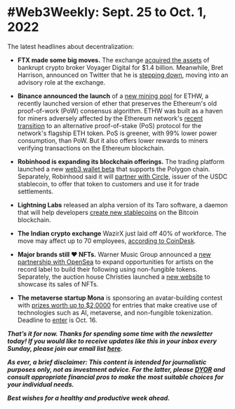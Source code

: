 # #Web3Weekly: Sept. 25 to Oct. 1, 2022

<!--

Insert for syndication on third-party platforms:

*Re-sharing below the latest edition of #Web3Weekly, my regular newsletter about decentralization. This installment covers TKTKTKT to TKTKTKTKT. If you would like to get #Web3Weekly in your inbox every Sunday, please subscribe [here](https://w3w.news).*

-->


The latest headlines about decentralization:

- **FTX made some big moves.** The exchange [acquired the assets](https://www.prnewswire.com/news-releases/voyager-completes-successful-auction-and-announces-agreement-for-ftx-to-acquire-its-assets-301633679.html) of bankrupt crypto broker Voyager Digital for $1.4 billion. Meanwhile, Bret Harrison, announced on Twitter that he is [stepping down](https://decrypt.co/110642/ftx-us-president-brett-harrison-stepping-down-shifting-to-advisory-role), moving into an advisory role at the exchange.  

- **Binance announced the launch** of a [new mining pool](https://www.coindesk.com/business/2022/09/29/binance-starts-ethereum-proof-of-work-mining-pool-initially-with-no-fee/) for ETHW, a recently launched version of ether that preserves the Ethereum's old proof-of-work (PoW) consensus algorithm. ETHW was built as a haven for miners adversely affected by the Ethereum network's [recent transition](https://www.forbes.com/sites/lawrencewintermeyer/2022/09/22/the-ethereum-merge-is-over-now-what/) to an alternative proof-of-stake (PoS) protocol for the network's flagship ETH token. PoS is greener, with 99% lower power consumption, than PoW. But it also offers lower rewards to miners verifying transactions on the Ethereum blockchain.

- **Robinhood is expanding its blockchain offerings.** The trading platform launched a new [web3 wallet beta](https://cointelegraph.com/news/robinhood-web3-wallet-enters-beta-taps-polygon-as-first-blockchain) that supports the Polygon chain. Separately, Robinhood said it will [partner with Circle](https://www.msn.com/en-gb/money/other/robinhood-partners-with-usd-coin-issuer-to-bring-first-stablecoin/ar-AA12mtfY), issuer of the USDC stablecoin, to offer that token to customers and use it for trade settlements.

- **Lightning Labs** released an alpha version of its Taro software, a daemon that will help developers [create new stablecoins](https://www.coindesk.com/tech/2022/09/28/lightning-labs-releases-software-to-allow-bitcoin-developers-to-mint-and-transfer-assets-on-the-blockchain/) on the Bitcoin blockchain.  

- **The Indian crypto exchange** WazirX just laid off 40% of workforce. The move may affect up to 70 employees, [according to CoinDesk](https://www.coindesk.com/business/2022/10/01/indian-crypto-exchange-wazirx-lays-off-40-of-its-employees-sources/).

- **Major brands still ❤️ NFTs.** Warner Music Group announced a [new partnership with OpenSea](https://www.wmg.com/news/warner-music-group-and-opensea-join-forces-to-expand-web3-opportunities-for-artists) to expand opportunities for artists on the record label to build their following using non-fungible tokens. Separately, the auction house Christies launched a [new website](https://nft.christies.com/?cid=EM_SM_O_TW_Inc_DPT____________) to showcase its sales of NFTs.

- **The metaverse startup Mona** is sponsoring an avatar-building contest with [prizes worth up to $2,0000](https://monaverse.com/buildathons/asset-challenge/vrm-avatars) for entries that make creative use of technologies such as AI, metaverse, and non-fungible tokenization. Deadline to [enter](https://monaverse.com/buildathons/asset-challenge/vrm-avatars/register) is Oct. 16.


_**That’s it for now. Thanks for spending some time with the newsletter today! If you would like to receive updates like this in your inbox every Sunday, please join our email list [here](https://w3w.news).**_ <!-- Be sure to delete that last line for copy going out to existing email subscribers, of course. -->

_**As ever, a brief disclaimer: This content is intended for journalistic purposes only, not as investment advice. For the latter, please [DYOR](https://www.google.com/search?q=DYOR&sxsrf=ALiCzsbQdCxZ0zVRVuYN5L2c-89lO7I5cw%3A1663013827193&source=hp&ei=w5MfY5f5BrylptQPrba9uAo&iflsig=AJiK0e8AAAAAYx-h08-1Cfk2JUZBncAoNuCZfyyt_eDY&ved=0ahUKEwjX5q-jiZD6AhW8kokEHS1bD6cQ4dUDCAk&uact=5&oq=DYOR&gs_lcp=Cgdnd3Mtd2l6EAMyCAgAEIAEELEDMgsIABCABBCxAxCLAzIICAAQgAQQiwMyCAgAEIAEEIsDMggIABCABBCLAzIICAAQgAQQiwMyCggAEIAEEAoQiwMyBQgAEIAEMgUIABCABDIFCAAQgAQ6BAgjECc6CAguELEDEIMBOhEILhCABBCxAxCDARDHARDRAzoLCAAQgAQQsQMQgwE6CAgAELEDEIMBOgsILhCABBCxAxCDAToECAAQA1AAWLEEYJkGaABwAHgBgAHaAYgB2wOSAQUyLjEuMZgBAKABAbgBAQ&sclient=gws-wiz) and consult appropriate financial pros to make the most suitable choices for your individual needs.**_

_**Best wishes for a healthy and productive week ahead.**_  
